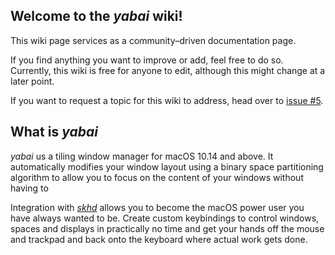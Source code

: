 ## Welcome to the _yabai_ wiki!

This wiki page services as a community–driven documentation page. 

If you find anything you want to improve or add, feel free to do so. Currently, this wiki is free for anyone to edit, although this might change at a later point.

If you want to request a topic for this wiki to address, head over to [issue #5](https://github.com/koekeishiya/yabai/issues/5).

## What is *yabai*

*yabai* us a tiling window manager for macOS 10.14 and above. It automatically modifies your window layout using a binary space partitioning algorithm to allow you to focus on the content of your windows without having to 

Integration with [*skhd*](https://github.com/koekeishiya/skhd) allows you to become the macOS power user you have always wanted to be. Create custom keybindings to control windows, spaces and displays in practically no time and get your hands off the mouse and trackpad and back onto the keyboard where actual work gets done.